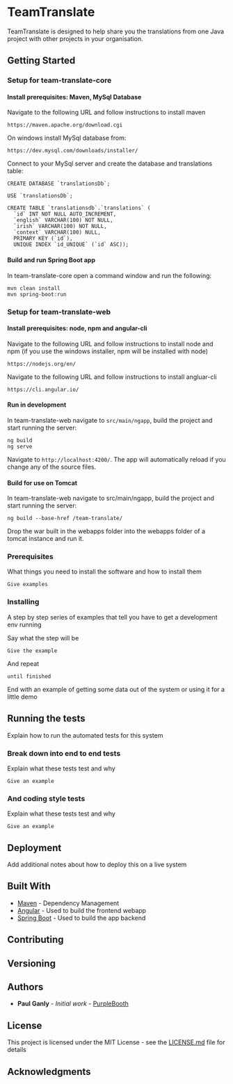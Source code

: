 # TeamTranslate

TeamTranslate is designed to help share you the translations from one Java project with other projects in your organisation.

## Getting Started

### Setup for team-translate-core 

#### Install prerequisites: Maven, MySql Database 

Navigate to the following URL and follow instructions to install maven
```
https://maven.apache.org/download.cgi
```

On windows install MySql database from:
```
https://dev.mysql.com/downloads/installer/
```

Connect to your MySql server and create the database and translations table:

```
CREATE DATABASE `translationsDb`;

USE `translationsDb`;

CREATE TABLE `translationsdb`.`translations` (
  `id` INT NOT NULL AUTO_INCREMENT,
  `english` VARCHAR(100) NOT NULL,
  `irish` VARCHAR(100) NOT NULL,
  `context` VARCHAR(100) NULL,
  PRIMARY KEY (`id`),
  UNIQUE INDEX `id_UNIQUE` (`id` ASC));
```
#### Build and run Spring Boot app

In team-translate-core open a command window and run the following:
```
mvn clean install
mvn spring-boot:run
```

### Setup for team-translate-web

#### Install prerequisites: node, npm and angular-cli

Navigate to the following URL and follow instructions to install node and npm (if you use the windows installer, npm will be installed with node)
```
https://nodejs.org/en/
```

Navigate to the following URL and follow instructions to install angluar-cli
```
https://cli.angular.io/
```

#### Run in development

In team-translate-web navigate to `src/main/ngapp`, build the project and start running the server:
```
ng build
ng serve
```
Navigate to `http://localhost:4200/`. The app will automatically reload if you change any of the source files.

#### Build for use on Tomcat

In team-translate-web navigate to src/main/ngapp, build the project and start running the server:
```
ng build --base-href /team-translate/
```
Drop the war built in the webapps folder into the webapps folder of a tomcat instance and run it.

### Prerequisites

What things you need to install the software and how to install them

```
Give examples
```

### Installing

A step by step series of examples that tell you have to get a development env running

Say what the step will be

```
Give the example
```

And repeat

```
until finished
```

End with an example of getting some data out of the system or using it for a little demo

## Running the tests

Explain how to run the automated tests for this system

### Break down into end to end tests

Explain what these tests test and why

```
Give an example
```

### And coding style tests

Explain what these tests test and why

```
Give an example
```

## Deployment

Add additional notes about how to deploy this on a live system

## Built With

* [Maven](https://maven.apache.org/) - Dependency Management
* [Angular](https://angular.io/) - Used to build the frontend webapp
* [Spring Boot](https://projects.spring.io/spring-boot/) - Used to build the app backend

## Contributing


## Versioning

## Authors

* **Paul Ganly** - *Initial work* - [PurpleBooth](https://github.com/PurpleBooth)

## License

This project is licensed under the MIT License - see the [LICENSE.md](LICENSE.md) file for details

## Acknowledgments


